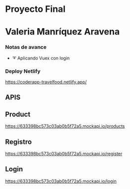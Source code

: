 # Proyecto Final
# Valeria Manríquez Aravena

### Notas de avance
- :curly_loop: Aplicando Vuex con login

### Deploy Netlify
https://coderapp-travelfood.netlify.app/

## APIS
## Product

https://633398bc573c03ab0b5f72a5.mockapi.io/products

## Registro

https://633398bc573c03ab0b5f72a5.mockapi.io/register

## Login

https://633398bc573c03ab0b5f72a5.mockapi.io/login

